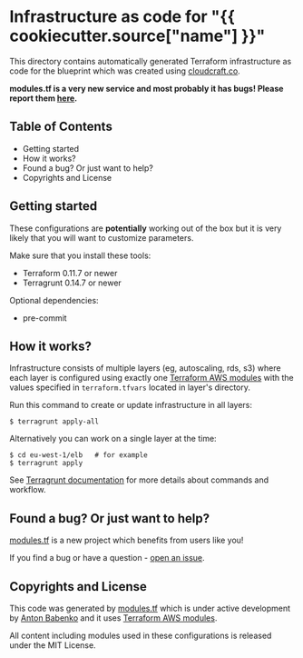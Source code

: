 # Infrastructure as code for "{{ cookiecutter.source["name"] }}"

This directory contains automatically generated Terraform infrastructure as code for the blueprint which was created using [cloudcraft.co](https://cloudcraft.co/app).

**modules.tf is a very new service and most probably it has bugs! Please report them [here](https://github.com/antonbabenko/modules.tf-support).**

## Table of Contents

- Getting started
- How it works?
- Found a bug? Or just want to help?
- Copyrights and License

## Getting started

These configurations are **potentially** working out of the box but it is very likely that you will want to customize parameters.

Make sure that you install these tools:

- Terraform 0.11.7 or newer
- Terragrunt 0.14.7 or newer

Optional dependencies:

- pre-commit

## How it works?

Infrastructure consists of multiple layers (eg, autoscaling, rds, s3) where each layer is configured using exactly one [Terraform AWS modules](https://github.com/terraform-aws-modules/) with the values specified in `terraform.tfvars` located in layer's directory.

Run this command to create or update infrastructure in all layers:

    $ terragrunt apply-all

Alternatively you can work on a single layer at the time:

    $ cd eu-west-1/elb   # for example
    $ terragrunt apply

See [Terragrunt documentation](https://github.com/gruntwork-io/terragrunt/blob/master/README.md) for more details about commands and workflow.


## Found a bug? Or just want to help?

[modules.tf](https://modules.tf) is a new project which benefits from users like you!

If you find a bug or have a question - [open an issue](https://github.com/antonbabenko/modules.tf-support).


## Copyrights and License

This code was generated by [modules.tf](https://modules.tf) which is under active development by [Anton Babenko](https://github.com/antonbabenko) and it uses [Terraform AWS modules](https://github.com/terraform-aws-modules/).

All content including modules used in these configurations is released under the MIT License.
